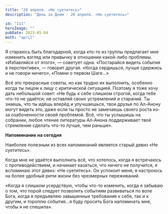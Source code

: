 ```yaml
---
title: "20 апреля. «Не суетитесь»"
description: "День за Днем - 20 апреля. «Не суетитесь»"

id: "111"
heroImage: ""
pubDate: 2023-05-04
moth: "april"
---
```


Я стараюсь быть благодарной, когда кто-то из группы предлагает мне изменить
взгляд или привычку в отношении какой-либо проблемы. «Избавляйся от этого», —
советует одна. «Постарайся видеть события в перспективе», — говорит другая.
«Когда сердишься, лучше сдержись и не говори ничего», «Помни о первом Шаге…»

Всё это прекрасные советы, но как трудно их выполнить, особенно когда ты лицом
к лицу с критической ситуацией. Поэтому я тоже хочу дать небольшой совет: «Не
будь к себе слишком строгой, когда тебе что-то не удаётся; не оставляй своих
устремлений и стараний. Ты знаешь, что ты идёшь вперёд и улучшаешься, твои
друзья по Ал-Анону могут видеть это, даже если ты просто не замечаешь своего
роста из-за озабоченности своей проблемой. Всё, что ты услышишь на собрании,
любое чтение литературы Ал-Анона поддерживает твоё стремление сделать что-то
лучше, чем раньше».

**Напоминание на сегодня**

Наиболее полезным из всех напоминаний является старый девиз «Не суетитесь».

Когда мне не удаётся выполнить всё, что хотелось, когда я встречаюсь с
противодействием, и начинает казаться, что ничего не получится, я вспоминаю
этот девиз: «Не суетитесь». Он успокоит меня, я настроюсь на более удобный
ритм жизни без чрезмерных переживаний.

«Когда я слишком усердствую, чтобы что-то изменить, когда я забываю о том, что
порой следует позволить событиям развиваться по воле Бога, когда я предъявляю
завышенные требования к себе, так и к другим, и тороплю события…я буду просить
Бога напоминать мне, чтобы я не спешила».
